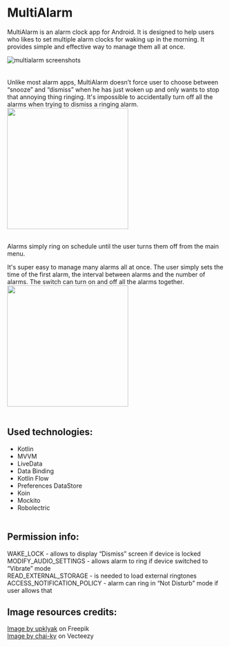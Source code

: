 # MultiAlarm
MultiAlarm is an alarm clock app for Android. It is designed to help users who likes to set multiple alarm clocks for waking up in the morning. It provides simple and effective way to manage them all at once.

![multialarm screenshots](https://user-images.githubusercontent.com/12444628/236220779-4f383ccc-a2a8-4774-a21a-d8743cc0a098.png)
<br/><br/><br/>
Unlike most alarm apps, MultiAlarm doesn’t force user to choose between “snooze” and “dismiss” when he has just woken up and only wants to stop that annoying thing ringing. It's impossible to accidentally turn off all the alarms when trying to dismiss a ringing alarm.   
<img src="https://github.com/anshmidt/multialarm/assets/12444628/68d51298-c18c-4658-b991-55d73338e814" width="280"/>
<br/><br/>

Alarms simply ring on schedule until the user turns them off from the main menu. 

It's super easy to manage many alarms all at once. The user simply sets the time of the first alarm, the interval between alarms and the number of alarms. The switch can turn on and off all the alarms together.  
<img src="https://github.com/anshmidt/multialarm/assets/12444628/0acf2f18-c690-41ff-b68e-81bb72dfdd25" width="280"/>
<br/><br/>

## Used technologies:
- Kotlin
- MVVM
- LiveData
- Data Binding
- Kotlin Flow
- Preferences DataStore
- Koin
- Mockito
- Robolectric
<br/><br/>

## Permission info: <br/>
WAKE_LOCK - allows to display “Dismiss” screen if device is locked <br/>
MODIFY_AUDIO_SETTINGS - allows alarm to ring if device switched to “Vibrate” mode <br/>
READ_EXTERNAL_STORAGE - is needed to load external ringtones <br/>
ACCESS_NOTIFICATION_POLICY - alarm can ring in “Not Disturb” mode if user allows that <br/>

## Image resources credits:<br/>
<a href="https://www.freepik.com/free-vector/meadow-with-pond-conifers-hills-night_23007728.htm#query=meadow%20with%20pond%20conifers%20hills%20night&position=0&from_view=search">Image by upklyak</a> on Freepik<br/>
<a href="https://www.vecteezy.com">Image by chai-ky</a> on Vecteezy<br/>
